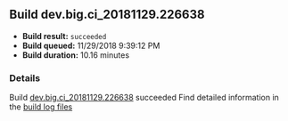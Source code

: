 ## Build dev.big.ci_20181129.226638
- **Build result:** `succeeded`
- **Build queued:** 11/29/2018 9:39:12 PM
- **Build duration:** 10.16 minutes
### Details
Build [dev.big.ci_20181129.226638](https://winappstudio.visualstudio.com/web/build.aspx?pcguid=a4ef43be-68ce-4195-a619-079b4d9834c2&builduri=vstfs%3a%2f%2f%2fBuild%2fBuild%2f26638) succeeded
Find detailed information in the [build log files](https://uwpctdiags.blob.core.windows.net/buildlogs/dev.big.ci_20181129.226638_logs.zip)

